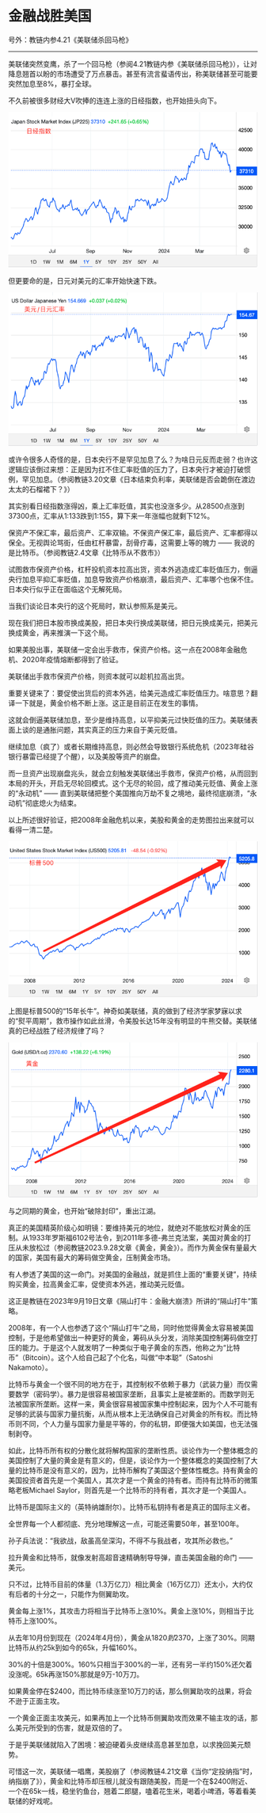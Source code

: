 # 金融战胜美国

号外：教链内参4.21《美联储杀回马枪》

* * *

美联储突然变鹰，杀了一个回马枪（参阅4.21教链内参《美联储杀回马枪》），让对降息翘首以盼的市场遭受了万点暴击。甚至有流言蜚语传出，称美联储甚至可能要突然加息至8%，暴打全球。

不久前被很多财经大V吹捧的连连上涨的日经指数，也开始扭头向下。

![](2024-04-22-A01.png)

但更要命的是，日元对美元的汇率开始快速下跌。

![](2024-04-22-A02.png)

或许令很多人奇怪的是，日本央行不是罕见加息了么？为啥日元反而走弱？也许这逻辑应该倒过来想：正是因为扛不住汇率贬值的压力了，日本央行才被迫打破惯例，罕见加息。（参阅教链3.20文章《日本结束负利率，美联储是否会跪倒在渡边太太的石榴裙下？》）

其实别看日经指数涨得凶，乘上汇率贬值，其实也没涨多少。从28500点涨到37300点，汇率从1:133跌到1:155，算下来一年涨幅也就剩下12%。

保资产不保汇率，最后资产、汇率双输。不保资产保汇率，最后资产、汇率都得以保全。无视舆论骂街，任由杠杆暴雷，刮骨疗毒，这需要上等的魄力 —— 我说的是比特币。（参阅教链2.4文章《比特币从不救市》）

试图救市保资产价格，杠杆投机资本拉高出货，资本外逃造成汇率贬值压力，倒逼央行加息平抑汇率贬值，加息导致资产价格崩溃，最后资产、汇率哪个也保不住。日本央行似乎正在面临这个无解死局。

当我们谈论日本央行的这个死局时，默认参照系是美元。

现在我们把日本股市换成美股，把日本央行换成美联储，把日元换成美元，把美元换成黄金，再来推演一下这个局。

如果美股出事，美联储一定会出手救市，保资产价格。这一点在2008年金融危机、2020年疫情熔断都得到了验证。

美联储出手救市保资产价格，则资本就可以趁机拉高出货。

重要关键来了：要促使出货后的资本外逃，给美元造成汇率贬值压力。啥意思？翻译一下就是，黄金价格不断上涨。这正是目前正在发生的事情。

这就会倒逼美联储加息，至少是维持高息，以平抑美元过快贬值的压力。美联储表面上谈的是通胀问题，其实真正的压力来自于美元贬值。

继续加息（疯了）或者长期维持高息，则必然会导致银行系统危机（2023年硅谷银行暴雷已经提了个醒），以及美股等资产的崩盘。

而一旦资产出现崩盘兆头，就会立刻触发美联储出手救市，保资产价格，从而回到本局的开头，开启无尽轮回模式。这个无尽的轮回，成了推动美元贬值、黄金上涨的“永动机” —— 直到美联储把整个美国推向万劫不复之境地，最终彻底崩溃，“永动机”彻底熄火为结束。

以上所述很好验证，把2008年金融危机以来，美股和黄金的走势图拉出来就可以看得一清二楚。

![](2024-04-22-A03.png)

上图是标普500的“15年长牛”。神奇如美联储，真的做到了经济学家梦寐以求的“熨平周期”，救市操作如此丝滑，令美股长达15年没有明显的牛熊交替。美联储真的已经战胜了经济规律了吗？

![](2024-04-22-A04.png)

与之同期的黄金，也开始“破除封印”，重出江湖。

真正的美国精英阶级心如明镜：要维持美元的地位，就绝对不能放松对黄金的压制。从1933年罗斯福6102号法令，到2011年多德-弗兰克法案，美国对黄金的打压从未放松过（参阅教链2023.9.28文章《黄金，黄金》）。而作为黄金保有量最大的国家，美国有最大的筹码做空黄金，压制黄金市场。

有人参透了美国的这一命门。对美国的金融战，就是抓住上面的“重要关键”，持续购买黄金，拉高黄金汇率，促使资本外逃，推动美元贬值。

这正是教链在2023年9月19日文章《隔山打牛：金融大崩溃》所讲的“隔山打牛”策略。

2008年，有一个人也参透了这个“隔山打牛”之局，同时他觉得黄金太容易被美国控制，于是他希望做出一种更好的黄金，筹码从头分发，消除美国控制筹码做空打压的能力。于是这个人就发明了一种类似于电子黄金的东西，他称之为“比特币”（Bitcoin）。这个人给自己起了个化名，叫做“中本聪”（Satoshi Nakamoto）。

比特币与黄金一个很不同的地方在于，其控制权不依赖于暴力（武装力量）而仅需要数学（密码学）。暴力是很容易被国家垄断，且事实上是被垄断的。而数学则无法被国家所垄断。这样一来，黄金很容易被国家集中控制起来，因为个人不可能有足够的武装与国家力量抗衡，从而从根本上无法确保自己对黄金的所有权。而比特币则不同，个人力量与国家力量是平等的，你的私钥，即便强大如美国，也无法强制剥夺。

如此，比特币所有权的分散化就将解构国家的垄断性质。谈论作为一个整体概念的美国控制了大量的黄金是有意义的，但是，谈论作为一个整体概念的美国控制了大量的比特币是没有意义的，因为，比特币解构了美国这个整体性概念。持有黄金的美国投资者首先是一个美国人，其次才是一个黄金的持有者。而持有比特币的微策略老板Michael Saylor，则首先是一个比特币的持有者，其次才是一个美国人。

比特币是国际主义的（英特纳雄耐尔）。比特币私钥持有者是真正的国际主义者。

全世界每一个人都彻底、充分地理解这一点，可能还需要50年，甚至100年。

孙子兵法说：“我欲战，敌虽高垒深沟，不得不与我战者，攻其所必救也。”

拉升黄金和比特币，就像发射高超音速精确制导导弹，直击美国金融的命门 —— 美元。

只不过，比特币目前的体量（1.3万亿刀）相比黄金（16万亿刀）还太小，大约仅有后者的十分之一，只能作为侧翼助攻。

黄金每上涨1%，其攻击力将相当于比特币上涨10%。黄金上涨10%，则相当于比特币上涨100%。

从去年10月份到现在（2024年4月份），黄金从$1820到$2370，上涨了30%。同期比特币从约25k到如今的65k，升幅160%。

30%的十倍是300%。160%只相当于300%的一半，还有另一半约150%还欠着没涨呢。65k再涨150%那就是9万-10万刀。

如果黄金停在$2400，而比特币续涨至10万刀的话，那么侧翼助攻的战果，将会不逊于正面主攻。

一个黄金正面主攻美元，如果再加上一个比特币侧翼助攻而效果不输主攻的话，那么美元所受到的伤害，就是双倍的了。

于是乎美联储就陷入了困境：被迫硬着头皮继续高息甚至加息，以求挽回美元颓势。

可惜这一次，美联储一唱鹰，美股崩了（参阅教链4.21文章《当你“定投纳指”时，纳指崩了》），黄金和比特币却压根儿就没有跟随美股，而是一个在$2400附近、一个在65k一线，稳坐钓鱼台，翘着二郎腿，嗑着花生米，喝着小啤酒，等着看美联储的好戏呢。
